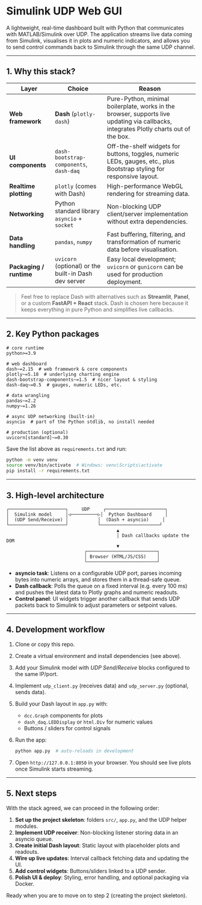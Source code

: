 # Simulink UDP Web GUI

A lightweight, real-time dashboard built with Python that communicates with MATLAB/Simulink over UDP. The application streams live data coming from Simulink, visualises it in plots and numeric indicators, and allows you to send control commands back to Simulink through the same UDP channel.

---

## 1. Why this stack?

| Layer | Choice | Reason |
|-------|--------|--------|
| **Web framework** | **Dash** (`plotly-dash`) | Pure-Python, minimal boilerplate, works in the browser, supports live updating via callbacks, integrates Plotly charts out of the box. |
| **UI components** | `dash-bootstrap-components`, `dash-daq` | Off-the-shelf widgets for buttons, toggles, numeric LEDs, gauges, etc., plus Bootstrap styling for responsive layout. |
| **Realtime plotting** | `plotly` (comes with Dash) | High-performance WebGL rendering for streaming data. |
| **Networking** | Python standard library `asyncio` + `socket` | Non-blocking UDP client/server implementation without extra dependencies. |
| **Data handling** | `pandas`, `numpy` | Fast buffering, filtering, and transformation of numeric data before visualisation. |
| **Packaging / runtime** | `uvicorn` (optional) or the built-in Dash dev server | Easy local development; `uvicorn` or `gunicorn` can be used for production deployment. |

> Feel free to replace Dash with alternatives such as **Streamlit**, **Panel**, or a custom **FastAPI + React** stack. Dash is chosen here because it keeps everything in pure Python and simplifies live callbacks.

---

## 2. Key Python packages

```
# core runtime
python>=3.9

# web dashboard
dash~=2.15  # web framework & core components
plotly~=5.18  # underlying charting engine
dash-bootstrap-components~=1.5  # nicer layout & styling
dash-daq~=0.5  # gauges, numeric LEDs, etc.

# data wrangling
pandas~=2.2
numpy~=1.26

# async UDP networking (built-in)
asyncio  # part of the Python stdlib, no install needed

# production (optional)
uvicorn[standard]~=0.30
```

Save the list above as `requirements.txt` and run:

```bash
python -m venv venv
source venv/bin/activate  # Windows: venv\Scripts\activate
pip install -r requirements.txt
```

---

## 3. High-level architecture

```
┌─────────────────────┐     UDP     ┌──────────────────────┐
│  Simulink model     │◁──────────▷│  Python Dashboard     │
│  (UDP Send/Receive) │           │  (Dash + asyncio)     │
└─────────────────────┘           └──────────────────────┘
                                         ▲
                                         │ Dash callbacks update the DOM
                                         ▼
                             ┌──────────────────────────┐
                             │ Browser (HTML/JS/CSS)    │
                             └──────────────────────────┘
```

* **asyncio task**: Listens on a configurable UDP port, parses incoming bytes into numeric arrays, and stores them in a thread-safe queue.
* **Dash callback**: Polls the queue on a fixed interval (e.g. every 100 ms) and pushes the latest data to Plotly graphs and numeric readouts.
* **Control panel**: UI widgets trigger another callback that sends UDP packets back to Simulink to adjust parameters or setpoint values.

---

## 4. Development workflow

1. Clone or copy this repo.
2. Create a virtual environment and install dependencies (see above).
3. Add your Simulink model with *UDP Send*/*Receive* blocks configured to the same IP/port.
4. Implement `udp_client.py` (receives data) and `udp_server.py` (optional, sends data).
5. Build your Dash layout in `app.py` with:
   - `dcc.Graph` components for plots
   - `dash_daq.LEDDisplay` or `html.Div` for numeric values
   - Buttons / sliders for control signals
6. Run the app:

   ```bash
   python app.py  # auto-reloads in development
   ```
7. Open `http://127.0.0.1:8050` in your browser. You should see live plots once Simulink starts streaming.

---

## 5. Next steps

With the stack agreed, we can proceed in the following order:

1. **Set up the project skeleton**: folders `src/`, `app.py`, and the UDP helper modules.
2. **Implement UDP receiver**: Non-blocking listener storing data in an asyncio queue.
3. **Create initial Dash layout**: Static layout with placeholder plots and readouts.
4. **Wire up live updates**: Interval callback fetching data and updating the UI.
5. **Add control widgets**: Buttons/sliders linked to a UDP sender.
6. **Polish UI & deploy**: Styling, error handling, and optional packaging via Docker.

Ready when you are to move on to step 2 (creating the project skeleton). 